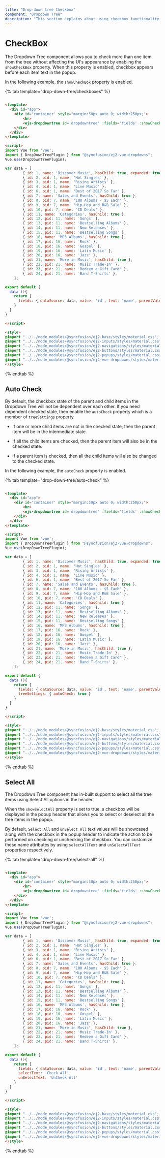 ```yaml
---
title: "Drop-down tree Checkbox"
component: "Dropdown Tree"
description: "This section explains about using checkbox functionality in dropdown tree component."
---
```


# CheckBox

The Dropdown Tree component allows you to check more than one item from the tree without affecting the UI's appearance by enabling the `showCheckBox` property. When this property is enabled, checkbox appears before each item text in the popup.

In the following example, the `showCheckBox` property is enabled.

{% tab template="drop-down-tree/checkboxes" %}

```html

<template>
  <div id="app">
    <div id='container' style="margin:50px auto 0; width:250px;">
        <br>
        <ejs-dropdowntree id='dropdowntree' :fields='fields' :showCheckBox='true'></ejs-dropdowntree>
    </div>
  </div>
</template>

<script>
import Vue from 'vue';
import { DropDownTreePlugin } from "@syncfusion/ej2-vue-dropdowns";
Vue.use(DropDownTreePlugin);

var data = [
        { id: 1, name: 'Discover Music', hasChild: true, expanded: true },
        { id: 2, pid: 1, name: 'Hot Singles' },
        { id: 3, pid: 1, name: 'Rising Artists' },
        { id: 4, pid: 1, name: 'Live Music' },
        { id: 6, pid: 1, name: 'Best of 2017 So Far' },
        { id: 7, name: 'Sales and Events', hasChild: true },
        { id: 8, pid: 7, name: '100 Albums - $5 Each' },
        { id: 9, pid: 7, name: 'Hip-Hop and R&B Sale' },
        { id: 10, pid: 7, name: 'CD Deals' },
        { id: 11, name: 'Categories', hasChild: true },
        { id: 12, pid: 11, name: 'Songs' },
        { id: 13, pid: 11, name: 'Bestselling Albums' },
        { id: 14, pid: 11, name: 'New Releases' },
        { id: 15, pid: 11, name: 'Bestselling Songs' },
        { id: 16, name: 'MP3 Albums', hasChild: true },
        { id: 17, pid: 16, name: 'Rock' },
        { id: 18, pid: 16, name: 'Gospel' },
        { id: 19, pid: 16, name: 'Latin Music' },
        { id: 20, pid: 16, name: 'Jazz' },
        { id: 21, name: 'More in Music', hasChild: true },
        { id: 22, pid: 21, name: 'Music Trade-In' },
        { id: 23, pid: 21, name: 'Redeem a Gift Card' },
        { id: 24, pid: 21, name: 'Band T-Shirts' },
    ];

export default {
  data (){
    return {
      fields: { dataSource: data, value: 'id', text: 'name', parentValue:"pid", hasChildren: 'hasChild' }
    }
  }
}

</script>

<style>
@import "../../node_modules/@syncfusion/ej2-base/styles/material.css";
@import "../../node_modules/@syncfusion/ej2-inputs/styles/material.css";
@import "../../node_modules/@syncfusion/ej2-navigations/styles/material.css";
@import "../../node_modules/@syncfusion/ej2-buttons/styles/material.css";
@import "../../node_modules/@syncfusion/ej2-popups/styles/material.css";
@import "../../node_modules/@syncfusion/ej2-vue-dropdowns/styles/material.css";
</style>

```

{% endtab %}

## Auto Check

By default, the checkbox state of the parent and child items in the Dropdown Tree will not be dependent over each other. If you need dependent checked state, then enable the `autoCheck` property which is a member of `treeSettings` property.

* If one or more child items are not in the checked state, then the parent item will be in the intermediate state.

* If all the child items are checked, then the parent item will also be in the checked state.

* If a parent item is checked, then all the child items will also be changed to the checked state.

In the following example, the `autoCheck` property is enabled.

{% tab template="drop-down-tree/auto-check" %}

```html

<template>
  <div id="app">
    <div id='container' style="margin:50px auto 0; width:250px;">
        <br>
        <ejs-dropdowntree id='dropdowntree' :fields='fields' :showCheckBox='true' :treeSettings='treeSettings'></ejs-dropdowntree>
    </div>
  </div>
</template>

<script>
import Vue from 'vue';
import { DropDownTreePlugin } from "@syncfusion/ej2-vue-dropdowns";
Vue.use(DropDownTreePlugin);

var data = [
        { id: 1, name: 'Discover Music', hasChild: true, expanded: true },
        { id: 2, pid: 1, name: 'Hot Singles' },
        { id: 3, pid: 1, name: 'Rising Artists' },
        { id: 4, pid: 1, name: 'Live Music' },
        { id: 6, pid: 1, name: 'Best of 2017 So Far' },
        { id: 7, name: 'Sales and Events', hasChild: true },
        { id: 8, pid: 7, name: '100 Albums - $5 Each' },
        { id: 9, pid: 7, name: 'Hip-Hop and R&B Sale' },
        { id: 10, pid: 7, name: 'CD Deals' },
        { id: 11, name: 'Categories', hasChild: true },
        { id: 12, pid: 11, name: 'Songs' },
        { id: 13, pid: 11, name: 'Bestselling Albums' },
        { id: 14, pid: 11, name: 'New Releases' },
        { id: 15, pid: 11, name: 'Bestselling Songs' },
        { id: 16, name: 'MP3 Albums', hasChild: true },
        { id: 17, pid: 16, name: 'Rock' },
        { id: 18, pid: 16, name: 'Gospel' },
        { id: 19, pid: 16, name: 'Latin Music' },
        { id: 20, pid: 16, name: 'Jazz' },
        { id: 21, name: 'More in Music', hasChild: true },
        { id: 22, pid: 21, name: 'Music Trade-In' },
        { id: 23, pid: 21, name: 'Redeem a Gift Card' },
        { id: 24, pid: 21, name: 'Band T-Shirts' },
    ];

export default {
  data (){
    return {
      fields: { dataSource: data, value: 'id', text: 'name', parentValue:"pid", hasChildren: 'hasChild' },
      treeSettings: { autoCheck: true }
    }
  }
}

</script>

<style>
@import "../../node_modules/@syncfusion/ej2-base/styles/material.css";
@import "../../node_modules/@syncfusion/ej2-inputs/styles/material.css";
@import "../../node_modules/@syncfusion/ej2-navigations/styles/material.css";
@import "../../node_modules/@syncfusion/ej2-buttons/styles/material.css";
@import "../../node_modules/@syncfusion/ej2-popups/styles/material.css";
@import "../../node_modules/@syncfusion/ej2-vue-dropdowns/styles/material.css";
</style>

```

{% endtab %}

## Select All

The Dropdown Tree component has in-built support to select all the tree items using Select All options in the header.

When the `showSelectAll` property is set to true, a checkbox will be displayed in the popup header that allows you to select or deselect all the tree items in the popup.

By default, `Select All` and `unSelect All` text values will be showcased along with the checkbox in the popup header to indicate the action to be performed on checking or unchecking the checkbox. You can customize these name attributes by using `selectAllText` and `unSelectAllText` properties respectively.

{% tab template="drop-down-tree/select-all" %}

```html

<template>
  <div id="app">
    <div id='container' style="margin:50px auto 0; width:250px;">
        <br>
        <ejs-dropdowntree id='dropdowntree' :fields='fields' :showCheckBox='true' :showSelectAll='true' :selectAllText='selectText' :unSelectAllText='unSelectText'></ejs-dropdowntree>
    </div>
  </div>
</template>

<script>
import Vue from 'vue';
import { DropDownTreePlugin } from "@syncfusion/ej2-vue-dropdowns";
Vue.use(DropDownTreePlugin);

var data = [
        { id: 1, name: 'Discover Music', hasChild: true, expanded: true },
        { id: 2, pid: 1, name: 'Hot Singles' },
        { id: 3, pid: 1, name: 'Rising Artists' },
        { id: 4, pid: 1, name: 'Live Music' },
        { id: 6, pid: 1, name: 'Best of 2017 So Far' },
        { id: 7, name: 'Sales and Events', hasChild: true },
        { id: 8, pid: 7, name: '100 Albums - $5 Each' },
        { id: 9, pid: 7, name: 'Hip-Hop and R&B Sale' },
        { id: 10, pid: 7, name: 'CD Deals' },
        { id: 11, name: 'Categories', hasChild: true },
        { id: 12, pid: 11, name: 'Songs' },
        { id: 13, pid: 11, name: 'Bestselling Albums' },
        { id: 14, pid: 11, name: 'New Releases' },
        { id: 15, pid: 11, name: 'Bestselling Songs' },
        { id: 16, name: 'MP3 Albums', hasChild: true },
        { id: 17, pid: 16, name: 'Rock' },
        { id: 18, pid: 16, name: 'Gospel' },
        { id: 19, pid: 16, name: 'Latin Music' },
        { id: 20, pid: 16, name: 'Jazz' },
        { id: 21, name: 'More in Music', hasChild: true },
        { id: 22, pid: 21, name: 'Music Trade-In' },
        { id: 23, pid: 21, name: 'Redeem a Gift Card' },
        { id: 24, pid: 21, name: 'Band T-Shirts' },
    ];

export default {
  data (){
    return {
      fields: { dataSource: data, value: 'id', text: 'name', parentValue:"pid", hasChildren: 'hasChild' },
      selectText: 'Check All',
      unSelectText: 'UnCheck All'
    }
  }
}

</script>

<style>
@import "../../node_modules/@syncfusion/ej2-base/styles/material.css";
@import "../../node_modules/@syncfusion/ej2-inputs/styles/material.css";
@import "../../node_modules/@syncfusion/ej2-navigations/styles/material.css";
@import "../../node_modules/@syncfusion/ej2-buttons/styles/material.css";
@import "../../node_modules/@syncfusion/ej2-popups/styles/material.css";
@import "../../node_modules/@syncfusion/ej2-vue-dropdowns/styles/material.css";
</style>

```

{% endtab %}